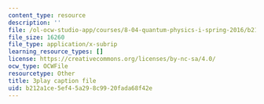 ```yaml
---
content_type: resource
description: ''
file: /ol-ocw-studio-app/courses/8-04-quantum-physics-i-spring-2016/b212a1ce5ef45a298c9920fada68f42e_QMeKIiufg5s.vtt
file_size: 16260
file_type: application/x-subrip
learning_resource_types: []
license: https://creativecommons.org/licenses/by-nc-sa/4.0/
ocw_type: OCWFile
resourcetype: Other
title: 3play caption file
uid: b212a1ce-5ef4-5a29-8c99-20fada68f42e
---
```

